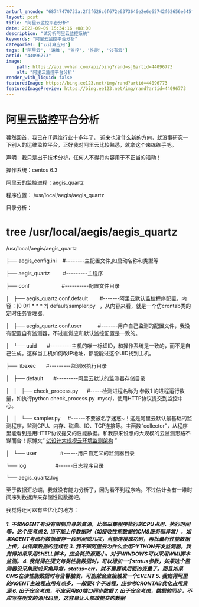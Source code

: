 ```yaml
---
arturl_encode: "68747470733a:2f2f626c6f672e6373646e2e6e65742f62656e645f6368656e:2f61727469636c652f64657461696c732f3434303936373733"
layout: post
title: "阿里云监控平台分析"
date: 2022-09-09 15:34:16 +08:00
description: "试分析阿里云监控系统"
keywords: "阿里云监控平台分析"
categories: ['云计算应用']
tags: ['阿里云', '运维', '监控', '性能', '公有云']
artid: "44096773"
image:
    path: https://api.vvhan.com/api/bing?rand=sj&artid=44096773
    alt: "阿里云监控平台分析"
render_with_liquid: false
featuredImage: https://bing.ee123.net/img/rand?artid=44096773
featuredImagePreview: https://bing.ee123.net/img/rand?artid=44096773
---
```


# 阿里云监控平台分析

暮然回首，我已在IT运维行业十多年了，
近来也没什么新的方向，就没事研究一下别人的运维监控平台，正好我对阿里云比较熟悉，就拿这个来练练手吧。

声明：我只是出于技术分析，任何人不得将内容用于不正当的活动！

操作系统：centos 6.3

阿里云的监控进程：aegis\_quartz

程序位置：
/usr/local/aegis/aegis\_quartz

目录分析：

# tree /usr/local/aegis/aegis\_quartz

/usr/local/aegis/aegis\_quartz
  
├── aegis\_config.ini    #--------主配置文件,如启动名称和类型等
  
├── aegis\_quartz         #---------主程序
  
├── conf                      #----------配置文件目录
  
│   ├── aegis\_quartz.conf.default        #-------阿里云默认监控程序配置，内容：[0 0/1 \* \* \* ?] default/sampler.py   ，从内容来看，就是一个仿crontab类的定时任务管理器。
  
│   ├── aegis\_quartz.conf.user           #-------用户自己监测的配置文件，我没有配置自有监测器，不过直觉应和默认监控配置是一致的。
  
│   └── uuid       #---------主机的唯一标识ID，和操作系统是一致的，而不是自己生成。这样当主机如何改IP地址，都能能过这个UID找到主机。
  
├── libexec       #---------监测器执行目录
  
│   ├── default       #---------阿里云默认的监测器存储目录
  
│   │   ├── check\_process.py      #-----检测进程名称为 参数1 的进程运行数量，如执行python check\_process.py  mysql，使用HTTP协议提交到监控中心。
  
│   │   └── sampler.py     #------不要被名字迷惑~！这是阿里云默认最基础的监测程序，监测CPU、内存、磁盘、IO、TCP连接等。主函数“collector”，从程序里能看到是用HTTP协议提交的性能数据。和我原来设想的大规模的云监测思路不谋而合！原博文“
[试设计大规模云环境监测架构](http://blog.csdn.net/bend_chen/article/details/44095497)
”

│   └── user                #------用户自定义的监测器目录
  
└── log                    #------日志程序目录
  
└── aegis\_quartz.log

至于数据汇总端，我就没有能力分析了，因为看不到程序哈。不过估计会有一堆时间序列数据库来存储性能数据吧。

我觉得还可以有些优化的地方：

##### 1. 不知AGENT有没有限制自身的资源，比如采集程序执行的CPU占用、执行时间等，这个应考虑 2. 当不能上传数据时（如接收性能数据的CMS服务器异常），如果AGENT考虑将数据缓存一段时间或几次，当能连接成功时，再批量将性能数据上传，以保障数据的连续性 3. 我不知阿里云为什么会用PYTHON开发监测器，我觉得如果采用SHELL脚本，应会耗资源更小。对于WINDOWS可以采用WMI脚本监测。 4. 我觉得在提交每类性能数据时，可以增加一个status参数，如果这个监测器没采集到或采集异常，status=err，就不需要读后面的变量了。而且如果CMS在读性能数据时有告警触发，可能就会直接触发一个EVENT 5. 我觉得阿里的AGENT主进程占用有点多，一般要4个子进程，应参考CRONTAB优化占用资源 6. 出于安全考虑，不应采用80端口同步数据 7. 出于安全考虑，数据的同步，不应写在明文的源代码里，这容易让人修改提交的数据